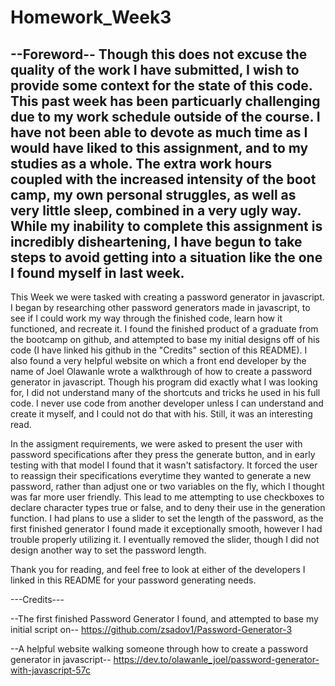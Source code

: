 # Homework_Week3

--Foreword--
Though this does not excuse the quality of the work I have submitted, I wish to provide some context for the state of this code. This past week has been particuarly challenging due to my work schedule outside of the course. I have not been able to devote as much time as I would have liked to this assignment, and to my studies as a whole. The extra work hours coupled with the increased intensity of the boot camp, my own personal struggles, as well as very little sleep, combined in a very ugly way. While my inability to complete this assignment is incredibly disheartening, I have begun to take steps to avoid getting into a situation like the one I found myself in last week.
------------

This Week we were tasked with creating a password generator in javascript. I began by researching other password generators made in javascript, to see if I could work my way through the finished code, learn how it functioned, and recreate it. I found the finished product of a graduate from the bootcamp on github, and attempted to base my initial designs off of his code (I have linked his github in the "Credits" section of this README). I also found a very helpful website on which a front end developer by the name of Joel Olawanle wrote a walkthrough of how to create a password generator in javascript. Though his program did exactly what I was looking for, I did not understand many of the shortcuts and tricks he used in his full code. I never use code from another developer unless I can understand and create it myself, and I could not do that with his. Still, it was an interesting read.

In the assigment requirements, we were asked to present the user with password specifications after they press the generate button, and in early testing with that model I found that it wasn't satisfactory. It forced the user to reassign their specifications everytime they wanted to generate a new password, rather than adjust one or two variables on the fly, which I thought was far more user friendly. This lead to me attempting to use checkboxes to declare character types true or false, and to deny their use in the generation function. I had plans to use a slider to set the length of the password, as the first finished generator I found made it exceptionally smooth, however I had trouble properly utilizing it. I eventually removed the slider, though I did not design another way to set the password length.

Thank you for reading, and feel free to look at either of the developers I linked in this README for your password generating needs.



---Credits---

--The first finished Password Generator I found, and attempted to base my initial script on--
https://github.com/zsadov1/Password-Generator-3


--A helpful website walking someone through how to create a password generator in javascript--
https://dev.to/olawanle_joel/password-generator-with-javascript-57c

